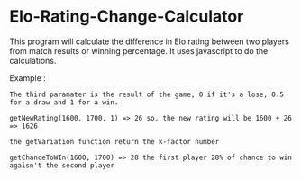 # Elo-Rating-Change-Calculator
This program will calculate the difference in Elo rating between two players from match results or winning percentage. It uses javascript to do the calculations. 

Example :

	The third paramater is the result of the game, 0 if it's a lose, 0.5 for a draw and 1 for a win.

	getNewRating(1600, 1700, 1) => 26 so, the new rating will be 1600 + 26 => 1626

	the getVariation function return the k-factor number

	getChanceToWIn(1600, 1700) => 28 the first player 28% of chance to win agaisn't the second player